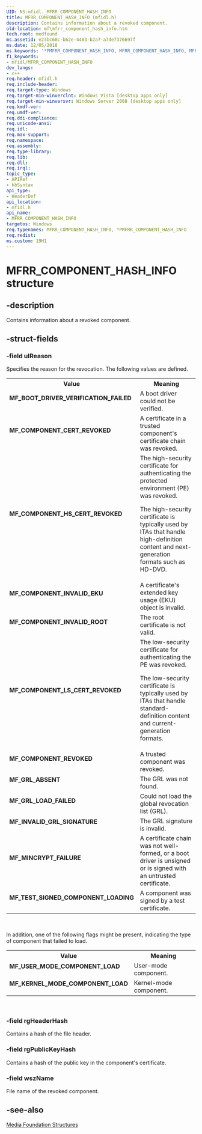 ```yaml
---
UID: NS:mfidl._MFRR_COMPONENT_HASH_INFO
title: MFRR_COMPONENT_HASH_INFO (mfidl.h)
description: Contains information about a revoked component.
old-location: mf\mfrr_component_hash_info.htm
tech.root: medfound
ms.assetid: e23bc68c-b62e-4483-b2a7-a7de7376697f
ms.date: 12/05/2018
ms.keywords: '*PMFRR_COMPONENT_HASH_INFO, MFRR_COMPONENT_HASH_INFO, MFRR_COMPONENT_HASH_INFO structure [Media Foundation], MF_BOOT_DRIVER_VERIFICATION_FAILED, MF_COMPONENT_CERT_REVOKED, MF_COMPONENT_HS_CERT_REVOKED, MF_COMPONENT_INVALID_EKU, MF_COMPONENT_INVALID_ROOT, MF_COMPONENT_LS_CERT_REVOKED, MF_COMPONENT_REVOKED, MF_GRL_ABSENT, MF_GRL_LOAD_FAILED, MF_INVALID_GRL_SIGNATURE, MF_KERNEL_MODE_COMPONENT_LOAD, MF_MINCRYPT_FAILURE, MF_TEST_SIGNED_COMPONENT_LOADING, MF_USER_MODE_COMPONENT_LOAD, PMFRR_COMPONENT_HASH_INFO, PMFRR_COMPONENT_HASH_INFO structure pointer [Media Foundation], e23bc68c-b62e-4483-b2a7-a7de7376697f, mf.mfrr_component_hash_info, mfidl/MFRR_COMPONENT_HASH_INFO, mfidl/PMFRR_COMPONENT_HASH_INFO'
f1_keywords:
- mfidl/MFRR_COMPONENT_HASH_INFO
dev_langs:
- c++
req.header: mfidl.h
req.include-header: 
req.target-type: Windows
req.target-min-winverclnt: Windows Vista [desktop apps only]
req.target-min-winversvr: Windows Server 2008 [desktop apps only]
req.kmdf-ver: 
req.umdf-ver: 
req.ddi-compliance: 
req.unicode-ansi: 
req.idl: 
req.max-support: 
req.namespace: 
req.assembly: 
req.type-library: 
req.lib: 
req.dll: 
req.irql: 
topic_type:
- APIRef
- kbSyntax
api_type:
- HeaderDef
api_location:
- mfidl.h
api_name:
- MFRR_COMPONENT_HASH_INFO
targetos: Windows
req.typenames: MFRR_COMPONENT_HASH_INFO, *PMFRR_COMPONENT_HASH_INFO
req.redist: 
ms.custom: 19H1
---
```


# MFRR_COMPONENT_HASH_INFO structure


## -description



Contains information about a revoked component.




## -struct-fields




### -field ulReason

Specifies the reason for the revocation. The following values are defined.

<table>
<tr>
<th>Value</th>
<th>Meaning</th>
</tr>
<tr>
<td width="40%"><a id="MF_BOOT_DRIVER_VERIFICATION_FAILED"></a><a id="mf_boot_driver_verification_failed"></a><dl>
<dt><b>MF_BOOT_DRIVER_VERIFICATION_FAILED</b></dt>
</dl>
</td>
<td width="60%">
A boot driver could not be verified.

</td>
</tr>
<tr>
<td width="40%"><a id="MF_COMPONENT_CERT_REVOKED"></a><a id="mf_component_cert_revoked"></a><dl>
<dt><b>MF_COMPONENT_CERT_REVOKED</b></dt>
</dl>
</td>
<td width="60%">
A certificate in a trusted component's certificate chain was revoked.

</td>
</tr>
<tr>
<td width="40%"><a id="MF_COMPONENT_HS_CERT_REVOKED"></a><a id="mf_component_hs_cert_revoked"></a><dl>
<dt><b>MF_COMPONENT_HS_CERT_REVOKED</b></dt>
</dl>
</td>
<td width="60%">
The high-security certificate for authenticating the protected environment (PE) was revoked.

The high-security certificate is typically used by ITAs that handle high-definition content and next-generation formats such as HD-DVD.

</td>
</tr>
<tr>
<td width="40%"><a id="MF_COMPONENT_INVALID_EKU"></a><a id="mf_component_invalid_eku"></a><dl>
<dt><b>MF_COMPONENT_INVALID_EKU</b></dt>
</dl>
</td>
<td width="60%">
A certificate's extended key usage (EKU) object is invalid.

</td>
</tr>
<tr>
<td width="40%"><a id="MF_COMPONENT_INVALID_ROOT"></a><a id="mf_component_invalid_root"></a><dl>
<dt><b>MF_COMPONENT_INVALID_ROOT</b></dt>
</dl>
</td>
<td width="60%">
The root certificate is not valid.

</td>
</tr>
<tr>
<td width="40%"><a id="MF_COMPONENT_LS_CERT_REVOKED"></a><a id="mf_component_ls_cert_revoked"></a><dl>
<dt><b>MF_COMPONENT_LS_CERT_REVOKED</b></dt>
</dl>
</td>
<td width="60%">
The low-security certificate for authenticating the PE was revoked.

The low-security certificate is typically used by ITAs that handle standard-definition content and current-generation formats.

</td>
</tr>
<tr>
<td width="40%"><a id="MF_COMPONENT_REVOKED"></a><a id="mf_component_revoked"></a><dl>
<dt><b>MF_COMPONENT_REVOKED</b></dt>
</dl>
</td>
<td width="60%">
A trusted component was revoked.

</td>
</tr>
<tr>
<td width="40%"><a id="MF_GRL_ABSENT"></a><a id="mf_grl_absent"></a><dl>
<dt><b>MF_GRL_ABSENT</b></dt>
</dl>
</td>
<td width="60%">
The GRL was not found.

</td>
</tr>
<tr>
<td width="40%"><a id="MF_GRL_LOAD_FAILED"></a><a id="mf_grl_load_failed"></a><dl>
<dt><b>MF_GRL_LOAD_FAILED</b></dt>
</dl>
</td>
<td width="60%">
Could not load the global revocation list (GRL).

</td>
</tr>
<tr>
<td width="40%"><a id="MF_INVALID_GRL_SIGNATURE"></a><a id="mf_invalid_grl_signature"></a><dl>
<dt><b>MF_INVALID_GRL_SIGNATURE</b></dt>
</dl>
</td>
<td width="60%">
The GRL signature is invalid.

</td>
</tr>
<tr>
<td width="40%"><a id="MF_MINCRYPT_FAILURE"></a><a id="mf_mincrypt_failure"></a><dl>
<dt><b>MF_MINCRYPT_FAILURE</b></dt>
</dl>
</td>
<td width="60%">
A certificate chain was not well-formed, or a boot driver is unsigned or is signed with an untrusted certificate.

</td>
</tr>
<tr>
<td width="40%"><a id="MF_TEST_SIGNED_COMPONENT_LOADING"></a><a id="mf_test_signed_component_loading"></a><dl>
<dt><b>MF_TEST_SIGNED_COMPONENT_LOADING</b></dt>
</dl>
</td>
<td width="60%">
A component was signed by a test certificate.

</td>
</tr>
</table>
 

In addition, one of the following flags might be present, indicating the type of component that failed to load.

<table>
<tr>
<th>Value</th>
<th>Meaning</th>
</tr>
<tr>
<td width="40%"><a id="MF_USER_MODE_COMPONENT_LOAD"></a><a id="mf_user_mode_component_load"></a><dl>
<dt><b>MF_USER_MODE_COMPONENT_LOAD</b></dt>
</dl>
</td>
<td width="60%">
User-mode component.

</td>
</tr>
<tr>
<td width="40%"><a id="MF_KERNEL_MODE_COMPONENT_LOAD"></a><a id="mf_kernel_mode_component_load"></a><dl>
<dt><b>MF_KERNEL_MODE_COMPONENT_LOAD</b></dt>
</dl>
</td>
<td width="60%">
Kernel-mode component.

</td>
</tr>
</table>
 


### -field rgHeaderHash

Contains a hash of the file header.


### -field rgPublicKeyHash

Contains a hash of the public key in the component's certificate.


### -field wszName

File name of the revoked component.


## -see-also




<a href="https://docs.microsoft.com/windows/desktop/medfound/media-foundation-structures">Media Foundation Structures</a>
 

 

